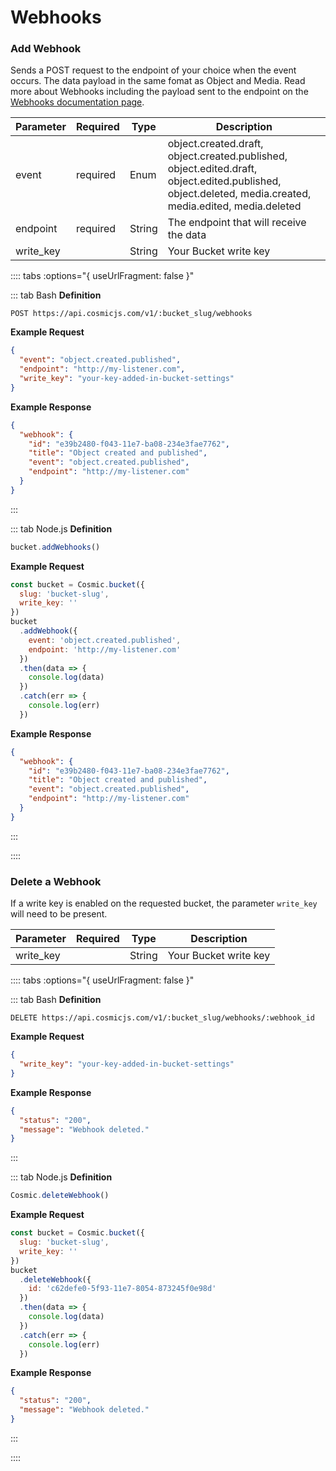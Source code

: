 # Webhooks

### Add Webhook

Sends a POST request to the endpoint of your choice when the event occurs. The data payload in the same fomat as Object and Media. Read more about Webhooks including the payload sent to the endpoint on the [Webhooks documentation page](/webhooks).

| Parameter | Required | Type   | Description                                                                                                                                              |
| --------- | -------- | ------ | -------------------------------------------------------------------------------------------------------------------------------------------------------- |
| event     | required | Enum   | object.created.draft, object.created.published, object.edited.draft, object.edited.published, object.deleted, media.created, media.edited, media.deleted |
| endpoint  | required | String | The endpoint that will receive the data                                                                                                                  |
| write_key |          | String | Your Bucket write key                                                                                                                                    |

:::: tabs :options="{ useUrlFragment: false }"

::: tab Bash
**Definition**

```
POST https://api.cosmicjs.com/v1/:bucket_slug/webhooks
```

**Example Request**

```json
{
  "event": "object.created.published",
  "endpoint": "http://my-listener.com",
  "write_key": "your-key-added-in-bucket-settings"
}
```

**Example Response**

```json
{
  "webhook": {
    "id": "e39b2480-f043-11e7-ba08-234e3fae7762",
    "title": "Object created and published",
    "event": "object.created.published",
    "endpoint": "http://my-listener.com"
  }
}
```

:::

::: tab Node.js
**Definition**

```js
bucket.addWebhooks()
```

**Example Request**

```js
const bucket = Cosmic.bucket({
  slug: 'bucket-slug',
  write_key: ''
})
bucket
  .addWebhook({
    event: 'object.created.published',
    endpoint: 'http://my-listener.com'
  })
  .then(data => {
    console.log(data)
  })
  .catch(err => {
    console.log(err)
  })
```

**Example Response**

```json
{
  "webhook": {
    "id": "e39b2480-f043-11e7-ba08-234e3fae7762",
    "title": "Object created and published",
    "event": "object.created.published",
    "endpoint": "http://my-listener.com"
  }
}
```

:::

::::

### Delete a Webhook

If a write key is enabled on the requested bucket, the parameter `write_key` will need to be present.

| Parameter | Required | Type   | Description           |
| --------- | -------- | ------ | --------------------- |
| write_key |          | String | Your Bucket write key |

:::: tabs :options="{ useUrlFragment: false }"

::: tab Bash
**Definition**

```
DELETE https://api.cosmicjs.com/v1/:bucket_slug/webhooks/:webhook_id
```

**Example Request**

```json
{
  "write_key": "your-key-added-in-bucket-settings"
}
```

**Example Response**

```json
{
  "status": "200",
  "message": "Webhook deleted."
}
```

:::

::: tab Node.js
**Definition**

```js
Cosmic.deleteWebhook()
```

**Example Request**

```js
const bucket = Cosmic.bucket({
  slug: 'bucket-slug',
  write_key: ''
})
bucket
  .deleteWebhook({
    id: 'c62defe0-5f93-11e7-8054-873245f0e98d'
  })
  .then(data => {
    console.log(data)
  })
  .catch(err => {
    console.log(err)
  })
```

**Example Response**

```json
{
  "status": "200",
  "message": "Webhook deleted."
}
```

:::

::::
